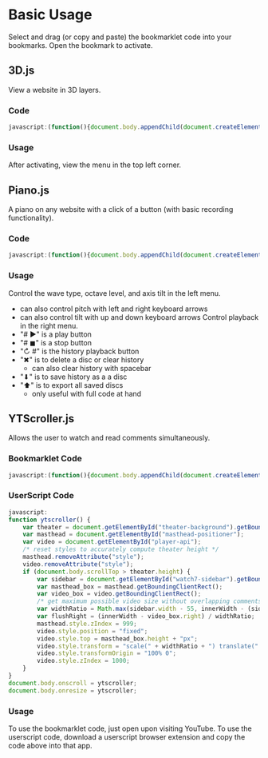 # Basic Usage
Select and drag (or copy and paste) the bookmarklet code into your bookmarks.
Open the bookmark to activate.

## 3D.js
View a website in 3D layers.
### Code
```javascript
javascript:(function(){document.body.appendChild(document.createElement("script")).src="https://rawgit.com/Krazete/bookmarklets/master/3D.js"})();
```
### Usage
After activating, view the menu in the top left corner.

## Piano.js
A piano on any website with a click of a button (with basic recording functionality).
### Code
```javascript
javascript:(function(){document.body.appendChild(document.createElement("script")).src="https://rawgit.com/Krazete/bookmarklets/master/piano.js"})();
```
### Usage
Control the wave type, octave level, and axis tilt in the left menu.
- can also control pitch with left and right keyboard arrows
- can also control tilt with up and down keyboard arrows
Control playback in the right menu.
- "# ▶" is a play button
- "# ◼" is a stop button
- "↻ #" is the history playback button
- "✖" is to delete a disc or clear history
  - can also clear history with spacebar
- "⬇" is to save history as a a disc
- "⬆︎" is to export all saved discs
  - only useful with full code at hand

## YTScroller.js
Allows the user to watch and read comments simultaneously.
### Bookmarklet Code
```javascript
javascript:(function(){document.body.appendChild(document.createElement("script")).src="https://rawgit.com/Krazete/bookmarklets/master/ytscroller.js"})();
```
### UserScript Code
```javascript
javascript:
function ytscroller() {
	var theater = document.getElementById("theater-background").getBoundingClientRect();
	var masthead = document.getElementById("masthead-positioner");
	var video = document.getElementById("player-api");
	/* reset styles to accurately compute theater height */
	masthead.removeAttribute("style");
	video.removeAttribute("style");
	if (document.body.scrollTop > theater.height) {
		var sidebar = document.getElementById("watch7-sidebar").getBoundingClientRect();
		var masthead_box = masthead.getBoundingClientRect();
		var video_box = video.getBoundingClientRect();
		/* get maximum possible video size without overlapping comments (unless window is too small) */
		var widthRatio = Math.max(sidebar.width - 55, innerWidth - (sidebar.left - 55)) / video_box.width;
		var flushRight = (innerWidth - video_box.right) / widthRatio;
		masthead.style.zIndex = 999;
		video.style.position = "fixed";
		video.style.top = masthead_box.height + "px";
		video.style.transform = "scale(" + widthRatio + ") translate(" + flushRight + "px)";
		video.style.transformOrigin = "100% 0";
		video.style.zIndex = 1000;
	}
}
document.body.onscroll = ytscroller;
document.body.onresize = ytscroller;
```
### Usage
To use the bookmarklet code, just open upon visiting YouTube.
To use the userscript code, download a userscript browser extension and copy the code above into that app.
